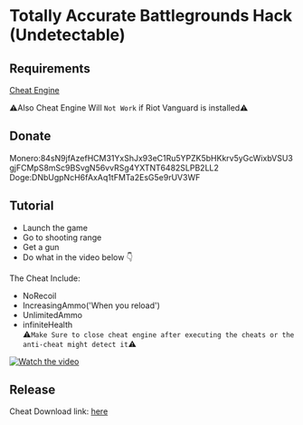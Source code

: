 # Totally Accurate Battlegrounds Hack (Undetectable)

## Requirements

[Cheat Engine](https://www.cheatengine.org/)

⚠️Also Cheat Engine Will `Not Work` if Riot Vanguard is installed⚠️

## Donate

Monero:84sN9jfAzefHCM31YxShJx93eC1Ru5YPZK5bHKkrv5yGcWixbVSU3gjFCMpS8mSc9BSvgN56vvRSg4YXTNT6482SLPB2LL2
Doge:DNbUgpNcH6fAxAq1tFMTa2EsG5e9rUV3WF

## Tutorial

- Launch the game
- Go to shooting range
- Get a gun
- Do what in the video below 👇

The Cheat Include:

- NoRecoil<br>
- IncreasingAmmo('When you reload')<br>
- UnlimitedAmmo<br>
- infiniteHealth<br>
⚠️`Make Sure to close cheat engine after executing the cheats or the anti-cheat might detect it`⚠️

[![Watch the video](https://img.youtube.com/vi/o4u4VrRmk0w/maxresdefault.jpg)](https://youtu.be/o4u4VrRmk0w)

## Release
Cheat Download link: [here](https://github.com/cripser/TABG_HACK/releases/download/TABG_HACK-v1.1/TABG_HACK-v1.1.zip)
